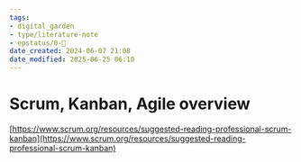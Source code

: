 ```yaml
---
tags: 
- digital_garden
- type/literature-note
- epstatus/0-🌰
date_created: 2024-06-07 21:08
date_modified: 2025-06-25 06:10
---
```

# Scrum, Kanban, Agile overview

[https://www.scrum.org/resources/suggested-reading-professional-scrum-kanban](https://www.scrum.org/resources/suggested-reading-professional-scrum-kanban)
